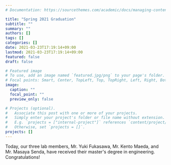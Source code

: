 ```yaml
---
# Documentation: https://sourcethemes.com/academic/docs/managing-content/

title: "Spring 2021 Graduation"
subtitle: ""
summary: ""
authors: []
tags: []
categories: []
date: 2021-03-23T17:19:14+09:00
lastmod: 2021-03-23T17:19:14+09:00
featured: false
draft: false

# Featured image
# To use, add an image named `featured.jpg/png` to your page's folder.
# Focal points: Smart, Center, TopLeft, Top, TopRight, Left, Right, BottomLeft, Bottom, BottomRight.
image:
  caption: ""
  focal_point: ""
  preview_only: false

# Projects (optional).
#   Associate this post with one or more of your projects.
#   Simply enter your project's folder or file name without extension.
#   E.g. `projects = ["internal-project"]` references `content/project/deep-learning/index.md`.
#   Otherwise, set `projects = []`.
projects: []
---
```


Today, our three lab members, Mr. Yuki Fukasawa, Mr. Kento Maeda, and Mr. Masaya Senda, have received their master's degree in engineering.
Congratulations!